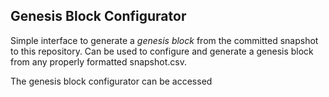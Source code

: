 ## Genesis Block Configurator

Simple interface to generate a _genesis block_ from the committed snapshot to this repository. Can be used to configure and generate a genesis block from any properly formatted snapshot.csv.

The genesis block configurator can be accessed 